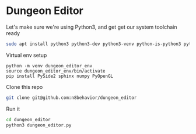 # Dungeon Editor

Let's make sure we're using Python3, and get get our system toolchain ready

```sh
sudo apt install python3 python3-dev python3-venv python-is-python3 python-dev-is-python3 libclang-dev 
```

Virtual env setup
```
python -m venv dungeon_editor_env
source dungeon_editor_env/bin/activate
pip install PySide2 sphinx numpy PyOpenGL
```

Clone this repo

```sh
git clone git@github.com:n8behavior/dungeon_editor
```

Run it

```sh
cd dungeon_editor
python3 dungeon_editor.py
```
